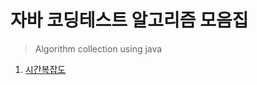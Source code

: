 # 자바 코딩테스트 알고리즘 모음집

> Algorithm collection using java

1. [시간복잡도](https://github.com/k1mjunyoung/algorithm/blob/main/time_complexity.md)